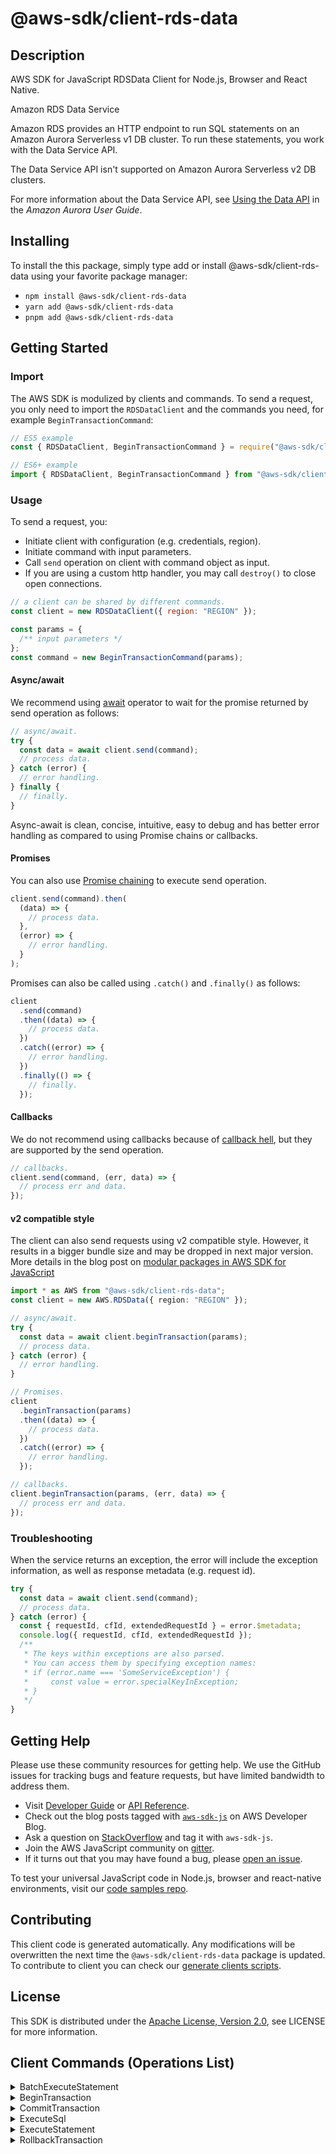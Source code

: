 <!-- generated file, do not edit directly -->

# @aws-sdk/client-rds-data

## Description

AWS SDK for JavaScript RDSData Client for Node.js, Browser and React Native.

<fullname>Amazon RDS Data Service</fullname>

<p>Amazon RDS provides an HTTP endpoint to run SQL statements on an Amazon Aurora Serverless v1 DB cluster. To run these
statements, you work with the Data Service API.</p>
<note>
<p>The Data Service API isn't supported on Amazon Aurora Serverless v2 DB clusters.</p>
</note>
<p>For more information about the Data Service API, see
<a href="https://docs.aws.amazon.com/AmazonRDS/latest/AuroraUserGuide/data-api.html">Using the Data API</a>
in the <i>Amazon Aurora User Guide</i>.</p>

## Installing

To install the this package, simply type add or install @aws-sdk/client-rds-data
using your favorite package manager:

- `npm install @aws-sdk/client-rds-data`
- `yarn add @aws-sdk/client-rds-data`
- `pnpm add @aws-sdk/client-rds-data`

## Getting Started

### Import

The AWS SDK is modulized by clients and commands.
To send a request, you only need to import the `RDSDataClient` and
the commands you need, for example `BeginTransactionCommand`:

```js
// ES5 example
const { RDSDataClient, BeginTransactionCommand } = require("@aws-sdk/client-rds-data");
```

```ts
// ES6+ example
import { RDSDataClient, BeginTransactionCommand } from "@aws-sdk/client-rds-data";
```

### Usage

To send a request, you:

- Initiate client with configuration (e.g. credentials, region).
- Initiate command with input parameters.
- Call `send` operation on client with command object as input.
- If you are using a custom http handler, you may call `destroy()` to close open connections.

```js
// a client can be shared by different commands.
const client = new RDSDataClient({ region: "REGION" });

const params = {
  /** input parameters */
};
const command = new BeginTransactionCommand(params);
```

#### Async/await

We recommend using [await](https://developer.mozilla.org/en-US/docs/Web/JavaScript/Reference/Operators/await)
operator to wait for the promise returned by send operation as follows:

```js
// async/await.
try {
  const data = await client.send(command);
  // process data.
} catch (error) {
  // error handling.
} finally {
  // finally.
}
```

Async-await is clean, concise, intuitive, easy to debug and has better error handling
as compared to using Promise chains or callbacks.

#### Promises

You can also use [Promise chaining](https://developer.mozilla.org/en-US/docs/Web/JavaScript/Guide/Using_promises#chaining)
to execute send operation.

```js
client.send(command).then(
  (data) => {
    // process data.
  },
  (error) => {
    // error handling.
  }
);
```

Promises can also be called using `.catch()` and `.finally()` as follows:

```js
client
  .send(command)
  .then((data) => {
    // process data.
  })
  .catch((error) => {
    // error handling.
  })
  .finally(() => {
    // finally.
  });
```

#### Callbacks

We do not recommend using callbacks because of [callback hell](http://callbackhell.com/),
but they are supported by the send operation.

```js
// callbacks.
client.send(command, (err, data) => {
  // process err and data.
});
```

#### v2 compatible style

The client can also send requests using v2 compatible style.
However, it results in a bigger bundle size and may be dropped in next major version. More details in the blog post
on [modular packages in AWS SDK for JavaScript](https://aws.amazon.com/blogs/developer/modular-packages-in-aws-sdk-for-javascript/)

```ts
import * as AWS from "@aws-sdk/client-rds-data";
const client = new AWS.RDSData({ region: "REGION" });

// async/await.
try {
  const data = await client.beginTransaction(params);
  // process data.
} catch (error) {
  // error handling.
}

// Promises.
client
  .beginTransaction(params)
  .then((data) => {
    // process data.
  })
  .catch((error) => {
    // error handling.
  });

// callbacks.
client.beginTransaction(params, (err, data) => {
  // process err and data.
});
```

### Troubleshooting

When the service returns an exception, the error will include the exception information,
as well as response metadata (e.g. request id).

```js
try {
  const data = await client.send(command);
  // process data.
} catch (error) {
  const { requestId, cfId, extendedRequestId } = error.$metadata;
  console.log({ requestId, cfId, extendedRequestId });
  /**
   * The keys within exceptions are also parsed.
   * You can access them by specifying exception names:
   * if (error.name === 'SomeServiceException') {
   *     const value = error.specialKeyInException;
   * }
   */
}
```

## Getting Help

Please use these community resources for getting help.
We use the GitHub issues for tracking bugs and feature requests, but have limited bandwidth to address them.

- Visit [Developer Guide](https://docs.aws.amazon.com/sdk-for-javascript/v3/developer-guide/welcome.html)
  or [API Reference](https://docs.aws.amazon.com/AWSJavaScriptSDK/v3/latest/index.html).
- Check out the blog posts tagged with [`aws-sdk-js`](https://aws.amazon.com/blogs/developer/tag/aws-sdk-js/)
  on AWS Developer Blog.
- Ask a question on [StackOverflow](https://stackoverflow.com/questions/tagged/aws-sdk-js) and tag it with `aws-sdk-js`.
- Join the AWS JavaScript community on [gitter](https://gitter.im/aws/aws-sdk-js-v3).
- If it turns out that you may have found a bug, please [open an issue](https://github.com/aws/aws-sdk-js-v3/issues/new/choose).

To test your universal JavaScript code in Node.js, browser and react-native environments,
visit our [code samples repo](https://github.com/aws-samples/aws-sdk-js-tests).

## Contributing

This client code is generated automatically. Any modifications will be overwritten the next time the `@aws-sdk/client-rds-data` package is updated.
To contribute to client you can check our [generate clients scripts](https://github.com/aws/aws-sdk-js-v3/tree/main/scripts/generate-clients).

## License

This SDK is distributed under the
[Apache License, Version 2.0](http://www.apache.org/licenses/LICENSE-2.0),
see LICENSE for more information.

## Client Commands (Operations List)

<details>
<summary>
BatchExecuteStatement
</summary>

[Command API Reference](https://docs.aws.amazon.com/AWSJavaScriptSDK/v3/latest/clients/client-rds-data/classes/batchexecutestatementcommand.html) / [Input](https://docs.aws.amazon.com/AWSJavaScriptSDK/v3/latest/clients/client-rds-data/interfaces/batchexecutestatementcommandinput.html) / [Output](https://docs.aws.amazon.com/AWSJavaScriptSDK/v3/latest/clients/client-rds-data/interfaces/batchexecutestatementcommandoutput.html)

</details>
<details>
<summary>
BeginTransaction
</summary>

[Command API Reference](https://docs.aws.amazon.com/AWSJavaScriptSDK/v3/latest/clients/client-rds-data/classes/begintransactioncommand.html) / [Input](https://docs.aws.amazon.com/AWSJavaScriptSDK/v3/latest/clients/client-rds-data/interfaces/begintransactioncommandinput.html) / [Output](https://docs.aws.amazon.com/AWSJavaScriptSDK/v3/latest/clients/client-rds-data/interfaces/begintransactioncommandoutput.html)

</details>
<details>
<summary>
CommitTransaction
</summary>

[Command API Reference](https://docs.aws.amazon.com/AWSJavaScriptSDK/v3/latest/clients/client-rds-data/classes/committransactioncommand.html) / [Input](https://docs.aws.amazon.com/AWSJavaScriptSDK/v3/latest/clients/client-rds-data/interfaces/committransactioncommandinput.html) / [Output](https://docs.aws.amazon.com/AWSJavaScriptSDK/v3/latest/clients/client-rds-data/interfaces/committransactioncommandoutput.html)

</details>
<details>
<summary>
ExecuteSql
</summary>

[Command API Reference](https://docs.aws.amazon.com/AWSJavaScriptSDK/v3/latest/clients/client-rds-data/classes/executesqlcommand.html) / [Input](https://docs.aws.amazon.com/AWSJavaScriptSDK/v3/latest/clients/client-rds-data/interfaces/executesqlcommandinput.html) / [Output](https://docs.aws.amazon.com/AWSJavaScriptSDK/v3/latest/clients/client-rds-data/interfaces/executesqlcommandoutput.html)

</details>
<details>
<summary>
ExecuteStatement
</summary>

[Command API Reference](https://docs.aws.amazon.com/AWSJavaScriptSDK/v3/latest/clients/client-rds-data/classes/executestatementcommand.html) / [Input](https://docs.aws.amazon.com/AWSJavaScriptSDK/v3/latest/clients/client-rds-data/interfaces/executestatementcommandinput.html) / [Output](https://docs.aws.amazon.com/AWSJavaScriptSDK/v3/latest/clients/client-rds-data/interfaces/executestatementcommandoutput.html)

</details>
<details>
<summary>
RollbackTransaction
</summary>

[Command API Reference](https://docs.aws.amazon.com/AWSJavaScriptSDK/v3/latest/clients/client-rds-data/classes/rollbacktransactioncommand.html) / [Input](https://docs.aws.amazon.com/AWSJavaScriptSDK/v3/latest/clients/client-rds-data/interfaces/rollbacktransactioncommandinput.html) / [Output](https://docs.aws.amazon.com/AWSJavaScriptSDK/v3/latest/clients/client-rds-data/interfaces/rollbacktransactioncommandoutput.html)

</details>
